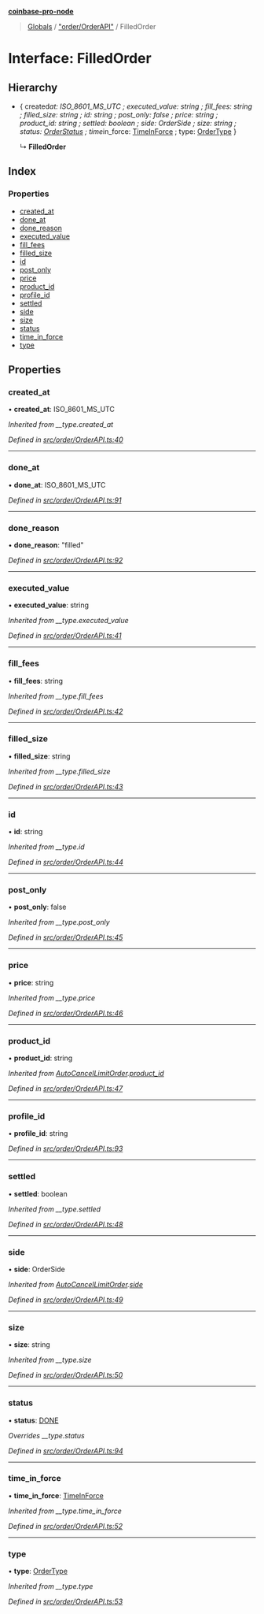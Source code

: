 **[coinbase-pro-node](../README.md)**

> [Globals](../globals.md) / ["order/OrderAPI"](../modules/_order_orderapi_.md) / FilledOrder

# Interface: FilledOrder

## Hierarchy

- { created*at: ISO_8601_MS_UTC ; executed_value: string ; fill_fees: string ; filled_size: string ; id: string ; post_only: false ; price: string ; product_id: string ; settled: boolean ; side: OrderSide ; size: string ; status: [OrderStatus](../enums/\_order_orderapi*.orderstatus.md) ; time*in_force: [TimeInForce](../enums/\_order_orderapi*.timeinforce.md) ; type: [OrderType](../enums/_order_orderapi_.ordertype.md) }

  ↳ **FilledOrder**

## Index

### Properties

- [created_at](_order_orderapi_.filledorder.md#created_at)
- [done_at](_order_orderapi_.filledorder.md#done_at)
- [done_reason](_order_orderapi_.filledorder.md#done_reason)
- [executed_value](_order_orderapi_.filledorder.md#executed_value)
- [fill_fees](_order_orderapi_.filledorder.md#fill_fees)
- [filled_size](_order_orderapi_.filledorder.md#filled_size)
- [id](_order_orderapi_.filledorder.md#id)
- [post_only](_order_orderapi_.filledorder.md#post_only)
- [price](_order_orderapi_.filledorder.md#price)
- [product_id](_order_orderapi_.filledorder.md#product_id)
- [profile_id](_order_orderapi_.filledorder.md#profile_id)
- [settled](_order_orderapi_.filledorder.md#settled)
- [side](_order_orderapi_.filledorder.md#side)
- [size](_order_orderapi_.filledorder.md#size)
- [status](_order_orderapi_.filledorder.md#status)
- [time_in_force](_order_orderapi_.filledorder.md#time_in_force)
- [type](_order_orderapi_.filledorder.md#type)

## Properties

### created_at

• **created_at**: ISO_8601_MS_UTC

_Inherited from \_\_type.created_at_

_Defined in [src/order/OrderAPI.ts:40](https://github.com/bennycode/coinbase-pro-node/blob/e431220/src/order/OrderAPI.ts#L40)_

---

### done_at

• **done_at**: ISO_8601_MS_UTC

_Defined in [src/order/OrderAPI.ts:91](https://github.com/bennycode/coinbase-pro-node/blob/e431220/src/order/OrderAPI.ts#L91)_

---

### done_reason

• **done_reason**: \"filled\"

_Defined in [src/order/OrderAPI.ts:92](https://github.com/bennycode/coinbase-pro-node/blob/e431220/src/order/OrderAPI.ts#L92)_

---

### executed_value

• **executed_value**: string

_Inherited from \_\_type.executed_value_

_Defined in [src/order/OrderAPI.ts:41](https://github.com/bennycode/coinbase-pro-node/blob/e431220/src/order/OrderAPI.ts#L41)_

---

### fill_fees

• **fill_fees**: string

_Inherited from \_\_type.fill_fees_

_Defined in [src/order/OrderAPI.ts:42](https://github.com/bennycode/coinbase-pro-node/blob/e431220/src/order/OrderAPI.ts#L42)_

---

### filled_size

• **filled_size**: string

_Inherited from \_\_type.filled_size_

_Defined in [src/order/OrderAPI.ts:43](https://github.com/bennycode/coinbase-pro-node/blob/e431220/src/order/OrderAPI.ts#L43)_

---

### id

• **id**: string

_Inherited from \_\_type.id_

_Defined in [src/order/OrderAPI.ts:44](https://github.com/bennycode/coinbase-pro-node/blob/e431220/src/order/OrderAPI.ts#L44)_

---

### post_only

• **post_only**: false

_Inherited from \_\_type.post_only_

_Defined in [src/order/OrderAPI.ts:45](https://github.com/bennycode/coinbase-pro-node/blob/e431220/src/order/OrderAPI.ts#L45)_

---

### price

• **price**: string

_Inherited from \_\_type.price_

_Defined in [src/order/OrderAPI.ts:46](https://github.com/bennycode/coinbase-pro-node/blob/e431220/src/order/OrderAPI.ts#L46)_

---

### product_id

• **product_id**: string

_Inherited from [AutoCancelLimitOrder](_order_orderapi_.autocancellimitorder.md).[product_id](_order_orderapi_.autocancellimitorder.md#product_id)_

_Defined in [src/order/OrderAPI.ts:47](https://github.com/bennycode/coinbase-pro-node/blob/e431220/src/order/OrderAPI.ts#L47)_

---

### profile_id

• **profile_id**: string

_Defined in [src/order/OrderAPI.ts:93](https://github.com/bennycode/coinbase-pro-node/blob/e431220/src/order/OrderAPI.ts#L93)_

---

### settled

• **settled**: boolean

_Inherited from \_\_type.settled_

_Defined in [src/order/OrderAPI.ts:48](https://github.com/bennycode/coinbase-pro-node/blob/e431220/src/order/OrderAPI.ts#L48)_

---

### side

• **side**: OrderSide

_Inherited from [AutoCancelLimitOrder](_order_orderapi_.autocancellimitorder.md).[side](_order_orderapi_.autocancellimitorder.md#side)_

_Defined in [src/order/OrderAPI.ts:49](https://github.com/bennycode/coinbase-pro-node/blob/e431220/src/order/OrderAPI.ts#L49)_

---

### size

• **size**: string

_Inherited from \_\_type.size_

_Defined in [src/order/OrderAPI.ts:50](https://github.com/bennycode/coinbase-pro-node/blob/e431220/src/order/OrderAPI.ts#L50)_

---

### status

• **status**: [DONE](../enums/_order_orderapi_.orderstatus.md#done)

_Overrides \_\_type.status_

_Defined in [src/order/OrderAPI.ts:94](https://github.com/bennycode/coinbase-pro-node/blob/e431220/src/order/OrderAPI.ts#L94)_

---

### time_in_force

• **time_in_force**: [TimeInForce](../enums/_order_orderapi_.timeinforce.md)

_Inherited from \_\_type.time_in_force_

_Defined in [src/order/OrderAPI.ts:52](https://github.com/bennycode/coinbase-pro-node/blob/e431220/src/order/OrderAPI.ts#L52)_

---

### type

• **type**: [OrderType](../enums/_order_orderapi_.ordertype.md)

_Inherited from \_\_type.type_

_Defined in [src/order/OrderAPI.ts:53](https://github.com/bennycode/coinbase-pro-node/blob/e431220/src/order/OrderAPI.ts#L53)_
